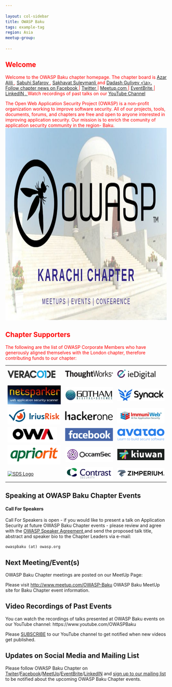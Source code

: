```yaml
---

layout: col-sidebar
title: OWASP Baku
tags: example-tag
region: Asia
meetup-group:

---
```


<div style='color:red;'>
  
## Welcome
  
  Welcome to the OWASP Baku chapter homepage. The chapter board is <a href="azar.alili@owasp.org"> Azar Alili </a> , <a href="https://www.linkedin.com/in/sabuhi-safarov-5958a5a2/)"> Sabuhi Safarov </a>, <a href="https://www.linkedin.com/in/sakhavat-suleymanli-cybersecurity-itaudit-information-security-s%C9%99xav%C9%99t-s%C3%BCleymanl%C4%B1/)"> Sakhavat Suleymanli </a> and <a href="https://www.linkedin.com/in/dadashguliyev/"> Dadash Guliyev <\a>. Follow chapter news on <a href="fb.com"> Facebook </a> | <a href="twitter.com"> Twitter </a> | <a href="meetup.com"> Meetup.com  </a>| <a href="eventbrite.com"> EventBrite </a> | <a href="linkedin.com"> LinkedIN . </a> Watch recordings of past talks on our <a href="youtu.be"> YouTube Channel </a>

The Open Web Application Security Project (OWASP) is a non-profit organization working to improve software security. All of our projects, tools, documents, forums, and chapters are free and open to anyone interested in improving application security. Our mission is to enrich the comunity of application security community in the region- Baku.
<img src="assets/images/testBaku.jpg" alt="Girl in a jacket" width="auto" height="600">
  
  
## Chapter Supporters
The following are the list of OWASP Corporate Members who have generously aligned themselves with the London chapter, therefore contributing funds to our chapter:
<table cellpadding="15" cellspacing="0">
<tr>
<td>

<a href="https://www.veracode.com"><img src="assets/images/VeraCode_logo.png" alt="Veracode" /></a>

</td>
<td>

<a href="https://www.thoughtworks.com"><img src="assets/images/ThoughtWorks-logo.png" alt="ThougthWorks" /></a>

</td>
<td>
  <a href="https://www.iedigital.com"><img src="assets/images/IEDigital-logo.png" alt="IEDigital" /></a>


</td>
</tr>
<tr>
<td>
  <a href="https://www.netsparkers.com"><img src="assets/images/NetSparker_Logo_New.jpg" alt="NetSparker_Logo" /></a>

</td>
<td>
<img src="assets/images/GDS_LOGO_SMALL.jpg" alt="" />

</td>
<td>
  <a href="https://www.synack.com"><img src="assets/images/Synack_Logo.jpg" alt="Synack Logo" /></a>
</td>
</tr>
<tr>
<td>
  <a href="https://www.iriusrisk.com"><img src="assets/images/IriusRisk_logo.png" alt="IriusRiskLogo" /></a>
</td>
<td>
  <a href="https://www.hackerone.com"><img src="assets/images/HackerOneLogo.png" alt="HackerOneLogo.png" /></a>

</td>
<td>
  <a href="https://www.immuniweb.com"><img src="assets/images/ImmuniWebLogo.jpg" alt="ImmuniWebLogo.jpg" /></a>
</td>
</tr>

<tr>
<td>
  <a href="https://www.owadigital.co.uk"><img height="48" src="assets/images/owa_logo_2020.png" alt="OxfordWebApps" /></a>
</td>
<td>
  <a href="https://www.facebook.com"><img src="assets/images/FacebookLogoBlue.png" alt="FacebookLogoBlue.png" /></a>
</td>
<td>
  <a href="https://www.avatao.com"><img src="assets/images/AvataoLogoBlue.png" alt="AvataoLogoBlue.png" /></a>
</td>  
</tr>

<tr>
  <td>
   <a href="https://www.apriorit.com"><img src="assets/images/AprioritLogo.png" alt="AprioritLogo" /></a>
  </td>
  <td>
    <a href="https://www.occamsec.com"><img src="assets/images/OccamSecLogo.jpg" alt="OccamSecLogo" /></a>
  </td>
   <td>
       <a href="https://www.kiuwan.com"><img src="assets/images/KiuwanLogoSmall.png" alt="KiuwanLogoSmall.png" /></a>
    </td>

</tr>
  
  <tr>
  <td>
   <a href="https://www.specialistdata.com/"><img src="https://owasp.org/assets/images/corp-member-logo/SpecialistDataSolutionsLogo.png" alt="SDS Logo" /></a>
  </td>
  <td>
    <a href="https://www.contrastsecurity.com/"><img src="assets/images/contrast_sec_logo.png" alt="ContrastSecurityLogo" /></a>
  </td>
   <td>
       <a href="https://zimperium.com"><img src="assets/images/zimperium-logo.png" width="240" alt="ZimperiumLogo" /></a>
    </td>

</tr>
</table>
  
  
</div>

## Speaking at OWASP Baku Chapter Events

<h4>Call For Speakers</h4>

<p>Call For Speakers is open - if you would like to present a talk on Application Security at future OWASP Baku Chapter events - please review and agree with the <a href="https://owasp.org/www-policy/legal/speaker-agreement"> OWASP Speaker Agreement </a> and send the proposed talk title, abstract and speaker bio to the Chapter Leaders via e-mail:</p>

<p><code class="language-plaintext highlighter-rouge">owaspbaku (at) owasp.org</code></p>

<h2 id="next-meetingevents">Next Meeting/Event(s)</h2>

<p>OWASP Baku Chapter meetings are posted on our MeetUp Page:</p>

<p>Please visit <a href="https://www.meetup.com/OWASP-Baku">http://www.meetup.com/OWASP-Baku</a> OWASP Baku MeetUp site for Baku Chapter event information.</p>


<h2 id="video-recordings-of-past-events">Video Recordings of Past Events</h2>
<p>You can watch the recordings of talks presented at OWASP Baku events on our YouTube channel: https://www.youtube.com/OWASPBaku</p>

<p>Please <a href="https://www.youtube.com/OWASPBaku?sub_confirmation=1">SUBSCRIBE</a> to our YouTube channel to get notified when new videos get published.</p>

<h2 id="updates-on-social-media-and-mailing-list">Updates on Social Media and Mailing List</h2>
<p>Please follow OWASP Baku Chapter on <a href="https://twitter.com/OWASPBaku">Twiter</a>/<a href="https://facebook.com/OWASPBaku">Facebook</a>/<a href="https://meetup.com/OWASP-Baku">MeetUp</a>/<a href="https://owaspbaku.eventbrite.com">EventBrite</a>/<a href="https://www.linkedin.com/company/owaspbaku">LinkedIN</a> and <a href="https://groups.google.com/a/owasp.org/forum/#!forum/baku-chapter/join">sign up to our mailing list</a> to be notified about the upcoming OWASP Baku Chapter events.</p>

